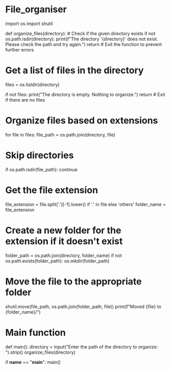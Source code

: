 # File_organiser
import os
import shutil

def organize_files(directory):
    # Check if the given directory exists
    if not os.path.isdir(directory):
        print(f"The directory '{directory}' does not exist. Please check the path and try again.")
        return  # Exit the function to prevent further errors

  # Get a list of files in the directory
files = os.listdir(directory)

if not files:
        print("The directory is empty. Nothing to organize.")
        return  # Exit if there are no files

 # Organize files based on extensions
for file in files:
        file_path = os.path.join(directory, file)

 # Skip directories
if os.path.isdir(file_path):
            continue

# Get the file extension
file_extension = file.split('.')[-1].lower() if '.' in file else 'others'
        folder_name = file_extension

 # Create a new folder for the extension if it doesn't exist
folder_path = os.path.join(directory, folder_name)
        if not os.path.exists(folder_path):
            os.mkdir(folder_path)

# Move the file to the appropriate folder
shutil.move(file_path, os.path.join(folder_path, file))
        print(f"Moved {file} to {folder_name}/")

# Main function
def main():
    directory = input("Enter the path of the directory to organize: ").strip()
    organize_files(directory)

if __name__ == "__main__":
    main()
